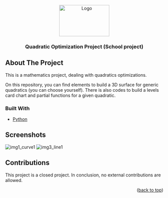 <div id="top"></div>

<!-- PROJECT LOGO -->
<br />
<div align="center">
  <a href="https://github.com/PritamCharles/Quadratic-Optimisation">
    <img src="readme-images/surface1.png" alt="Logo" width="160" height="100">
  </a>

<h3 align="center">Quadratic Optimization Project (School project)</h3>
</div>

<!-- ABOUT THE PROJECT -->
## About The Project

This is a mathematics project, dealing with quadratics optimizations.

On this repository, you can find elements to build a 3D surface for generic quadratics (you can choose yourself). There is also codes to build a levels card chart and partial functions for a given quadratic.

### Built With

* [Python](https://www.python.org)


<!-- USAGE EXAMPLES -->
## Screenshots

<img src="readme-images/curve1.png" alt="img1_curve1">
<img src="readme-images/line1.png" alt="img3_line1">

## Contributions

This project is a closed project. In conclusion, no external contributions are allowed.

<p align="right">(<a href="#top">back to top</a>)</p>
